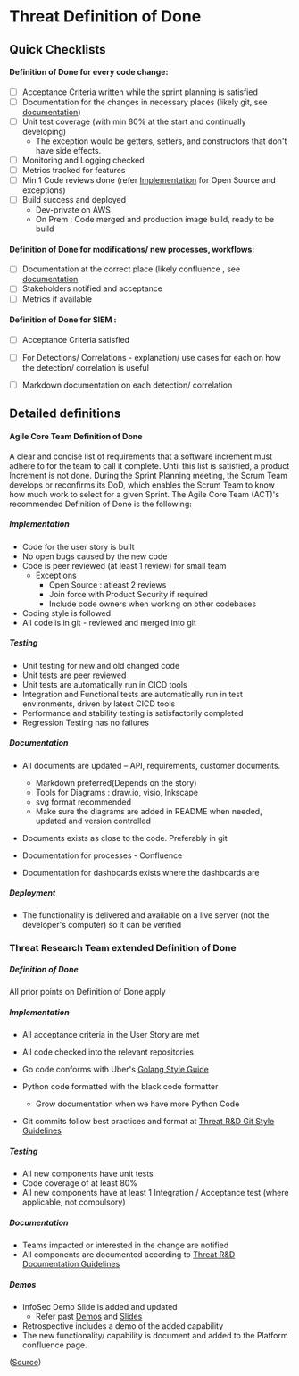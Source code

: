 # Threat Definition of Done 

## Quick Checklists

#### Definition of Done  for every code change:

- [ ] Acceptance Criteria written while the sprint planning is satisfied
- [ ] Documentation for the changes in necessary places (likely git, see [documentation](#documentation))
- [ ] Unit test coverage (with min 80% at the start and continually developing)
  - The exception would be getters, setters, and constructors that don't have side effects.
- [ ] Monitoring and Logging checked
- [ ] Metrics tracked for features
- [ ] Min 1 Code reviews done (refer [Implementation](#implementation) for Open Source and exceptions)
- [ ] Build success and deployed
  - Dev-private on AWS
  - On Prem : Code merged and production image build, ready to be build

#### Definition of Done  for modifications/ new processes, workflows:
- [ ] Documentation at the correct place (likely confluence , see [documentation](#documentation)
- [ ] Stakeholders notified and acceptance
- [ ] Metrics if available

#### Definition of Done  for SIEM :
- [ ] Acceptance Criteria satisfied 
- [ ] For Detections/ Correlations - explanation/ use cases for each on how the detection/ correlation is useful
- [ ] Markdown documentation on each detection/ correlation


## Detailed definitions

#### Agile Core Team Definition of Done

A clear and concise list of requirements that a software increment must adhere to for the team to call it complete. Until this list is satisfied, a product Increment is not done. During the Sprint Planning meeting, the Scrum Team develops or reconfirms its DoD, which enables the Scrum Team to know how much work to select for a given Sprint. The Agile Core Team (ACT)'s recommended Definition of Done is the following:

##### Implementation
- Code for the user story is built
- No open bugs caused by the new code
- Code is peer reviewed (at least 1 review) for small team
  - Exceptions 
    - Open Source : atleast 2 reviews 
    - Join force with Product Security if required 
    - Include code owners when working on other codebases
- Coding style is followed
- All code is in git - reviewed and merged into git

##### Testing
- Unit testing for new and old changed code
- Unit tests are peer reviewed
- Unit tests are automatically run in CICD tools 
- Integration and Functional tests are automatically run in test environments, driven by latest CICD tools 
- Performance and stability testing is satisfactorily completed
- Regression Testing has no failures

##### Documentation
- All documents are updated – API, requirements, customer documents.
    - Markdown preferred(Depends on the story)
    - Tools for Diagrams : draw.io, visio, Inkscape
    - svg format recommended
    - Make sure the diagrams are added in README when needed, updated and version controlled 
    
- Documents exists as close to the code. Preferably in git
- Documentation for processes - Confluence
- Documentation for dashboards exists where the dashboards are

##### Deployment
- The functionality is delivered and available on a live server (not the developer's computer) so it can be verified

### Threat Research Team extended Definition of Done

##### Definition of Done
All prior points on Definition of Done apply

##### Implementation
- All acceptance criteria in the User Story are met
- All code checked into the relevant repositories 
- Go code conforms with Uber's [Golang Style Guide](https://github.com/uber-go/guide/blob/master/style.md)
- Python code formatted with the black code formatter
  - Grow documentation when we have more Python Code
  
- Git commits follow best practices and format at [Threat R&D Git Style Guidelines](https://github.secureserver.net/threat/docs/blob/master/Doc-guidelines.md)

##### Testing
- All new components have unit tests
- Code coverage of at least 80%
- All new components have at least 1 Integration / Acceptance test (where applicable, not compulsory)

##### Documentation
- Teams impacted or interested in the change are notified
- All components are documented according to [Threat R&D Documentation Guidelines](https://github.secureserver.net/threat/docs/blob/master/Doc-guidelines.md)

##### Demos
- InfoSec Demo Slide is added and updated
  - Refer past [Demos](https://secureservernet.sharepoint.com/:f:/r/sites/InfoSecTeam/Shared%20Documents/General/InfoSec%20Demo%20Days/Demo%20Recordings?csf=1&web=1&e=DuE94r) and [Slides]( https://secureservernet.sharepoint.com/:f:/r/sites/InfoSecTeam/Shared%20Documents/General/InfoSec%20Demo%20Days/Demo%20Decks?csf=1&web=1&e=04ibk8)
- Retrospective includes a demo of the added capability
- The new functionality/ capability is document and added to the Platform confluence page.


([Source](https://confluence.godaddy.com/pages/viewpage.action?pageId=159625908))

